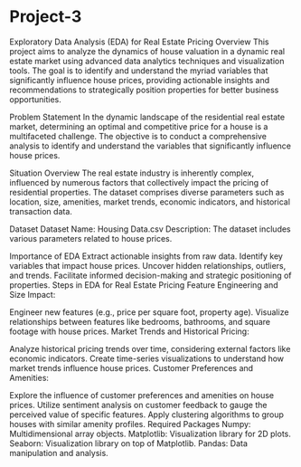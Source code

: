 # Project-3
Exploratory Data Analysis (EDA) for Real Estate Pricing
Overview
This project aims to analyze the dynamics of house valuation in a dynamic real estate market using advanced data analytics techniques and visualization tools. The goal is to identify and understand the myriad variables that significantly influence house prices, providing actionable insights and recommendations to strategically position properties for better business opportunities.

Problem Statement
In the dynamic landscape of the residential real estate market, determining an optimal and competitive price for a house is a multifaceted challenge. The objective is to conduct a comprehensive analysis to identify and understand the variables that significantly influence house prices.

Situation Overview
The real estate industry is inherently complex, influenced by numerous factors that collectively impact the pricing of residential properties. The dataset comprises diverse parameters such as location, size, amenities, market trends, economic indicators, and historical transaction data.

Dataset
Dataset Name: Housing Data.csv
Description: The dataset includes various parameters related to house prices.

Importance of EDA
Extract actionable insights from raw data.
Identify key variables that impact house prices.
Uncover hidden relationships, outliers, and trends.
Facilitate informed decision-making and strategic positioning of properties.
Steps in EDA for Real Estate Pricing
Feature Engineering and Size Impact:

Engineer new features (e.g., price per square foot, property age).
Visualize relationships between features like bedrooms, bathrooms, and square footage with house prices.
Market Trends and Historical Pricing:

Analyze historical pricing trends over time, considering external factors like economic indicators.
Create time-series visualizations to understand how market trends influence house prices.
Customer Preferences and Amenities:

Explore the influence of customer preferences and amenities on house prices.
Utilize sentiment analysis on customer feedback to gauge the perceived value of specific features.
Apply clustering algorithms to group houses with similar amenity profiles.
Required Packages
Numpy: Multidimensional array objects.
Matplotlib: Visualization library for 2D plots.
Seaborn: Visualization library on top of Matplotlib.
Pandas: Data manipulation and analysis.
